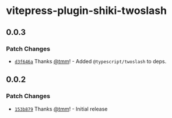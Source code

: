 # vitepress-plugin-shiki-twoslash

## 0.0.3

### Patch Changes

- [`d3f646a`](https://github.com/wagmi-dev/vitepress-plugin-shiki-twoslash/commit/d3f646a95daa06c5c713da895e5b138749568849) Thanks [@tmm](https://github.com/tmm)! - Added `@typescript/twoslash` to deps.

## 0.0.2

### Patch Changes

- [`153b879`](https://github.com/wagmi-dev/vitepress-plugin-shiki-twoslash/commit/153b879bf9e9f09633b760b0d0c4065bcdf3b260) Thanks [@tmm](https://github.com/tmm)! - Initial release
